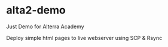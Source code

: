 # alta2-demo
Just Demo for Alterra Academy

Deploy simple html pages to live webserver using SCP & Rsync
